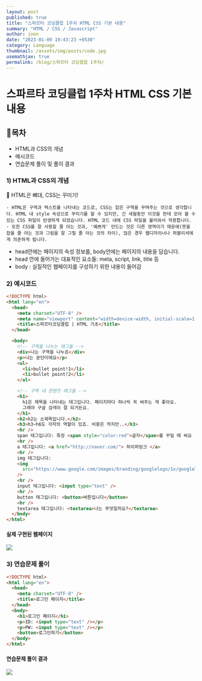 ```yaml
---
layout: post
published: true
title: "스파르타 코딩클럽 1주차 HTML CSS 기본 내용"
summary: "HTML / CSS / Javascript"
author: joon
date: "2023-01-09 19:43:23 +0530"
category: Language
thumbnail: /assets/img/posts/code.jpg
usemathjax: true
permalink: /blog/스파르타 코딩클럽 1주차/
---
```


# 스파르타 코딩클럽 1주차 HTML CSS 기본 내용

## 🎉목차

- HTML과 CSS의 개념
- 예시코드
- 연습문제 풀이 및 풀이 결과

### 1) HTML과 CSS의 개념

🦴 HTML은 뼈대, CSS는 꾸미기!

    - HTML은 구역과 텍스트를 나타내는 코드로, CSS는 잡은 구역을 꾸며주는 것으로 생각합니다. HTML 내 style 속성으로 꾸미기를 할 수 있지만, 긴 세월동안 이것을 한데 모아 볼 수 있는 CSS 파일이 탄생하게 되었습니다. HTML 코드 내에 CSS 파일을 불러와서 적용합니다.
    - 또한 CSS를 잘 사용할 줄 아는 것과, '예쁘게' 만드는 것은 다른 영역이기 때문에(붓을 잡을 줄 아는 것과 그림을 잘 그릴 줄 아는 것의 차이), 많은 경우 웹디자이너나 퍼블리셔에게 의존하게 됩니다.

- head안에는 페이지의 속성 정보를, body안에는 페이지의 내용을 담습니다.
- head 안에 들어가는 대표적인 요소들: meta, script, link, title 등
- body : 실질적인 웹페이지를 구성하기 위한 내용이 들어감

### 2) 예시코드

```html
<!DOCTYPE html>
<html lang="en">
  <head>
    <meta charset="UTF-8" />
    <meta name="viewport" content="width=device-width, initial-scale=1.0" />
    <title>스파르타코딩클럽 | HTML 기초</title>
  </head>

  <body>
    <!-- 구역을 나누는 태그들 -->
    <div>나는 구역을 나누죠</div>
    <p>나는 문단이에요</p>
    <ul>
      <li>bullet point!1</li>
      <li>bullet point!2</li>
    </ul>

    <!-- 구역 내 콘텐츠 태그들 -->
    <h1>
      h1은 제목을 나타내는 태그입니다. 페이지마다 하나씩 꼭 써주는 게 좋아요.
      그래야 구글 검색이 잘 되거든요.
    </h1>
    <h2>h2는 소제목입니다.</h2>
    <h3>h3~h6도 각자의 역할이 있죠. 비중은 작지만..</h3>
    <hr />
    span 태그입니다: 특정 <span style="color:red">글자</span>를 꾸밀 때 써요
    <hr />
    a 태그입니다: <a href="http://naver.com/"> 하이퍼링크 </a>
    <hr />
    img 태그입니다:
    <img
      src="https://www.google.com/images/branding/googlelogo/1x/googlelogo_color_272x92dp.png"
    />
    <hr />
    input 태그입니다: <input type="text" />
    <hr />
    button 태그입니다: <button>버튼입니다</button>
    <hr />
    textarea 태그입니다: <textarea>나는 무엇일까요?</textarea>
  </body>
</html>
```

#### 실제 구현된 웹페이지

<img src="C:\Users\thdgu\Desktop\블로그\thdguswns3.github.io\assets\img\posts\Language\20230110_192303.jpg"/>

### 3) 연습문제 풀이

```html
<!DOCTYPE html>
<html lang="en">
  <head>
    <meta charset="UTF-8" />
    <title>로그인 페이지</title>
  </head>
  <body>
    <h1>로그인 페이지</h1>
    <p>ID: <input type="text" /></p>
    <p>PW: <input type="text" /></p>
    <button>로그인하기</button>
  </body>
</html>
```

#### 연습문제 풀이 결과

<img src="C:\Users\thdgu\Desktop\블로그\thdguswns3.github.io\assets\img\posts\Language\20230110_194124.jpg"/>

